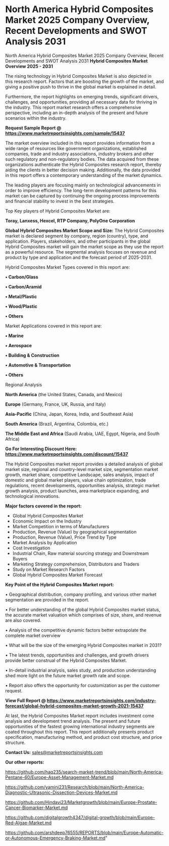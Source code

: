 # North America Hybrid Composites Market 2025 Company Overview, Recent Developments and SWOT Analysis 2031
North America Hybrid Composites Market 2025 Company Overview, Recent Developments and SWOT Analysis 2031
<Strong> Hybrid Composites Market Overview 2025 - 2031</strong>

The rising technology in Hybrid Composites Market is also depicted in this research report. Factors that are boosting the growth of the market, and giving a positive push to thrive in the global market is explained in detail.

Furthermore, the report highlights on emerging trends, significant drivers, challenges, and opportunities, providing all necessary data for thriving in the industry. This report market research offers a comprehensive perspective, including an in-depth analysis of the present and future scenarios within the industry.

<strong>Request Sample Report @ <a href=https://www.marketreportsinsights.com/sample/15437>https://www.marketreportsinsights.com/sample/15437</a></strong>

The market overview included in this report provides information from a wide range of resources like government organizations, established companies, trade and industry associations, industry brokers and other such regulatory and non-regulatory bodies. The data acquired from these organizations authenticate the Hybrid Composites research report, thereby aiding the clients in better decision making. Additionally, the data provided in this report offers a contemporary understanding of the market dynamics.

The leading players are focusing mainly on technological advancements in order to improve efficiency. The long-term development patterns for this market can be captured by continuing the ongoing process improvements and financial stability to invest in the best strategies.

Top Key players of Hybrid Composites Market are:

<strong>Toray, Lanxess, Hexcel, RTP Company, PolyOne Corporation</strong>

<strong><b>Global Hybrid Composites Market Scope and Size:</b></strong>
The Hybrid Composites market is declared segment by company, region (country), type, and application. Players, stakeholders, and other participants in the global Hybrid Composites market will gain the market scope as they use the report as a powerful resource. The segmental analysis focuses on revenue and product by type and application and the forecast period of 2025-2031.

Hybrid Composites Market Types covered in this report are:

<strong>• Carbon/Glass

• Carbon/Aramid

• Metal/Plastic

• Wood/Plastic

• Others</strong>

Market Applications covered in this report are:

<strong>• Marine

• Aerospace

• Building & Construction

• Automotive & Transportation

• Others</strong> 

Regional Analysis

<strong>North America</strong> (the United States, Canada, and Mexico)

<strong>Europe</strong> (Germany, France, UK, Russia, and Italy)

<strong>Asia-Pacific</strong> (China, Japan, Korea, India, and Southeast Asia)

<strong>South America</strong> (Brazil, Argentina, Colombia, etc.)

<strong>The Middle East and Africa</strong> (Saudi Arabia, UAE, Egypt, Nigeria, and South Africa)

<strong>Go For Interesting Discount Here: <a href=https://www.marketreportsinsights.com/discount/15437>https://www.marketreportsinsights.com/discount/15437</a></strong>

The Hybrid Composites market report provides a detailed analysis of global market size, regional and country-level market size, segmentation market growth, market share, competitive Landscape, sales analysis, impact of domestic and global market players, value chain optimization, trade regulations, recent developments, opportunities analysis, strategic market growth analysis, product launches, area marketplace expanding, and technological innovations.

<strong><b>Major factors covered in the report:</b></strong>
<ul>
  <li>Global Hybrid Composites Market </li>
  <li>Economic Impact on the Industry</li>
  <li>Market Competition in terms of Manufacturers</li>
  <li>Production, Revenue (Value) by geographical segmentation</li>
  <li>Production, Revenue (Value), Price Trend by Type</li>
  <li>Market Analysis by Application</li>
  <li>Cost Investigation</li>
  <li>Industrial Chain, Raw material sourcing strategy and Downstream Buyers</li>
  <li>Marketing Strategy comprehension, Distributors and Traders</li>
  <li>Study on Market Research Factors</li>
  <li>Global Hybrid Composites Market Forecast</li>
</ul>

<strong><b>Key Point of the Hybrid Composites Market report:</b></strong>

• Geographical distribution, company profiling, and various other market segmentation are provided in the report.

• For better understanding of the global Hybrid Composites market status, the accurate market valuation which comprises of size, share, and revenue are also covered.

• Analysis of the competitive dynamic factors better extrapolate the complete market overview

• What will be the size of the emerging Hybrid Composites market in 2031?

• The latest trends, opportunities and challenges, and growth drivers provide better construal of the Hybrid Composites Market.

• In-detail industrial analysis, sales study, and production understanding shed more light on the future market growth rate and scope.

• Report also offers the opportunity for customization as per the customer request.

<strong><b>View Full Report @ <a href=https://www.marketreportsinsights.com/industry-forecast/global-hybrid-composites-market-growth-2021-15437>https://www.marketreportsinsights.com/industry-forecast/global-hybrid-composites-market-growth-2021-15437</a></b></strong>


At last, the Hybrid Composites Market report includes investment come analysis and development trend analysis. The present and future opportunities of the fastest growing international industry segments are coated throughout this report. This report additionally presents product specification, manufacturing method, and product cost structure, and price structure.

<strong>Contact Us:</strong>
sales@marketreportsinsights.com

<strong>Our other reports:</strong>

<a href=https://github.com/haq235/search-market-trend/blob/main/North-America-Pentane-60/Europe-Asset-Management-Market.md>https://github.com/haq235/search-market-trend/blob/main/North-America-Pentane-60/Europe-Asset-Management-Market.md</a>

<a href=https://github.com/yamini231/Research/blob/main/North-America-Diagnostic-Ultrasonic-Dissection-Devices-Market.md>https://github.com/yamini231/Research/blob/main/North-America-Diagnostic-Ultrasonic-Dissection-Devices-Market.md</a>

<a href=https://github.com/Hindavi23/Marketgrowth/blob/main/Europe-Prostate-Cancer-Biomarker-Market.md>https://github.com/Hindavi23/Marketgrowth/blob/main/Europe-Prostate-Cancer-Biomarker-Market.md</a>

<a href=https://github.com/digitalgrowth4347/digital-growth/blob/main/Europe-Red-Algae-Market.md>https://github.com/digitalgrowth4347/digital-growth/blob/main/Europe-Red-Algae-Market.md</a>

<a href=https://github.com/arshdeep76555/REPORTS/blob/main/Europe-Automatic-or-Autonomous-Emergency-Braking-Market.md>https://github.com/arshdeep76555/REPORTS/blob/main/Europe-Automatic-or-Autonomous-Emergency-Braking-Market.md</a>"
